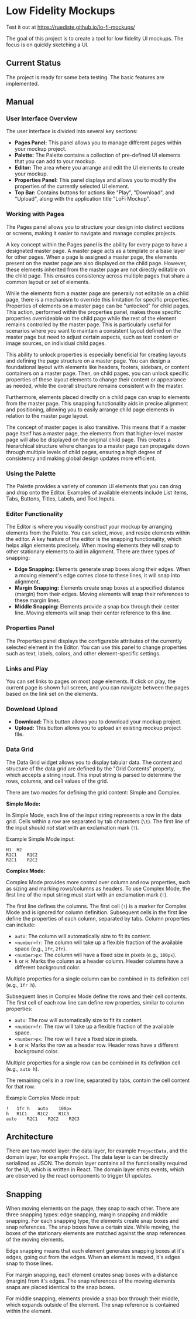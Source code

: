 # Low Fidelity Mockups

Test it out at https://ruediste.github.io/lo-fi-mockups/

The goal of this project is to create a tool for low fidelity UI mockups. The focus is on quickly sketching a UI.

## Current Status

The project is ready for some beta testing. The basic features are implemented.

## Manual

### User Interface Overview

The user interface is divided into several key sections:

- **Pages Panel:** This panel allows you to manage different pages within your mockup project.
- **Palette:** The Palette contains a collection of pre-defined UI elements that you can add to your mockup.
- **Editor:** The area where you arrange and edit the UI elements to create your mockup.
- **Properties Panel:** This panel displays and allows you to modify the properties of the currently selected UI element.
- **Top Bar:** Contains buttons for actions like "Play", "Download", and "Upload", along with the application title "LoFi Mockup".

### Working with Pages

The Pages panel allows you to structure your design into distinct sections or screens, making it easier to navigate and manage complex projects.

A key concept within the Pages panel is the ability for every page to have a designated master page. A master page acts as a template or a base layer for other pages. When a page is assigned a master page, the elements present on the master page are also displayed on the child page. However, these elements inherited from the master page are not directly editable on the child page. This ensures consistency across multiple pages that share a common layout or set of elements.

While the elements from a master page are generally not editable on a child page, there is a mechanism to override this limitation for specific properties. Properties of elements on a master page can be "unlocked" for child pages. This action, performed within the properties panel, makes those specific properties overrideable on the child page while the rest of the element remains controlled by the master page. This is particularly useful for scenarios where you want to maintain a consistent layout defined on the master page but need to adjust certain aspects, such as text content or image sources, on individual child pages.

This ability to unlock properties is especially beneficial for creating layouts and defining the page structure on a master page. You can design a foundational layout with elements like headers, footers, sidebars, or content containers on a master page. Then, on child pages, you can unlock specific properties of these layout elements to change their content or appearance as needed, while the overall structure remains consistent with the master.

Furthermore, elements placed directly on a child page can snap to elements from the master page. This snapping functionality aids in precise alignment and positioning, allowing you to easily arrange child page elements in relation to the master page layout.

The concept of master pages is also transitive. This means that if a master page itself has a master page, the elements from that higher-level master page will also be displayed on the original child page. This creates a hierarchical structure where changes to a master page can propagate down through multiple levels of child pages, ensuring a high degree of consistency and making global design updates more efficient.

### Using the Palette

The Palette provides a variety of common UI elements that you can drag and drop onto the Editor. Examples of available elements include List items, Tabs, Buttons, Titles, Labels, and Text Inputs.

### Editor Functionality

The Editor is where you visually construct your mockup by arranging elements from the Palette. You can select, move, and resize elements within the editor. A key feature of the editor is the snapping functionality, which helps align elements precisely. When moving elements they will snap to other stationary elements to aid in alignment. There are three types of snapping:

- **Edge Snapping:** Elements generate snap boxes along their edges. When a moving element's edge comes close to these lines, it will snap into alignment.
- **Margin Snapping:** Elements create snap boxes at a specified distance (margin) from their edges. Moving elements will snap their references to these margin lines.
- **Middle Snapping:** Elements provide a snap box through their center line. Moving elements will snap their center reference to this line.

### Properties Panel

The Properties panel displays the configurable attributes of the currently selected element in the Editor. You can use this panel to change properties such as text, labels, colors, and other element-specific settings.

### Links and Play

You can set links to pages on most page elements. If click on play, the current page is shown full screen, and you can navigate between the pages based on the link set on the elements.

### Download Upload

- **Download:** This button allows you to download your mockup project.
- **Upload:** This button allows you to upload an existing mockup project file.

### Data Grid

The Data Grid widget allows you to display tabular data. The content and structure of the data grid are defined by the "Grid Contents" property, which accepts a string input. This input string is parsed to determine the rows, columns, and cell values of the grid.

There are two modes for defining the grid content: Simple and Complex.

**Simple Mode:**

In Simple Mode, each line of the input string represents a row in the data grid. Cells within a row are separated by tab characters (`\t`). The first line of the input should _not_ start with an exclamation mark (`!`).

Example Simple Mode input:

```
H1	H2
R1C1	R1C2
R2C1	R2C2
```

**Complex Mode:**

Complex Mode provides more control over column and row properties, such as sizing and marking rows/columns as headers. To use Complex Mode, the first line of the input string must start with an exclamation mark (`!`).

The first line defines the columns. The first cell (`!`) is a marker for Complex Mode and is ignored for column definition. Subsequent cells in the first line define the properties of each column, separated by tabs. Column properties can include:

- `auto`: The column will automatically size to fit its content.
- `<number>fr`: The column will take up a flexible fraction of the available space (e.g., `1fr`, `2fr`).
- `<number>px`: The column will have a fixed size in pixels (e.g., `100px`).
- `h` or `H`: Marks the column as a header column. Header columns have a different background color.

Multiple properties for a single column can be combined in its definition cell (e.g., `1fr h`).

Subsequent lines in Complex Mode define the rows and their cell contents. The first cell of each row line can define row properties, similar to column properties:

- `auto`: The row will automatically size to fit its content.
- `<number>fr`: The row will take up a flexible fraction of the available space.
- `<number>px`: The row will have a fixed size in pixels.
- `h` or `H`: Marks the row as a header row. Header rows have a different background color.

Multiple properties for a single row can be combined in its definition cell (e.g., `auto h`).

The remaining cells in a row line, separated by tabs, contain the cell content for that row.

Example Complex Mode input:

```
!	1fr h	auto	100px
h	R1C1	R1C2	R1C3
auto	R2C1	R2C2	R2C3
```

## Architecture

There are two model layer: the data layer, for example `ProjectData`, and the domain layer, for example `Project`. The data layer is can be directly serialized as JSON. The domain layer contains all the functionality required for the UI, which is written in React. The domain layer emits events, which are observed by the react components to trigger UI updates.

## Snapping

When moving elements on the page, they snap to each other. There are three snapping types: edge snapping, margin snapping and middle snapping. For each snapping type, the elements create snap boxes and snap references. The snap boxes have a certain size. While moving, the boxes of the stationary elements are matched against the snap references of the moving elements.

Edge snapping means that each element generates snapping boxes at it's edges, going out from the edges. When an element is moved, it's edges snap to those lines.

For margin snapping, each element creates snap boxes with a distance (margin) from it's edges. The snap references of the moving elements snaps are placed identical to the snap boxes.

For middle snapping, elements provide a snap box through their middle, which expands outside of the element. The snap reference is contained within the element.
